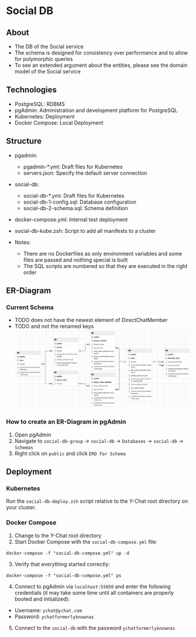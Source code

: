 # Social DB
## About
- The DB of the Social service
- The schema is designed for consistency over performance and to allow for polymorphic queries
- To see an extended argument about the entities, please see the domain model of the Social service

## Technologies
- PostgreSQL: RDBMS
- pgAdmin: Administration and development platform for PostgreSQL
- Kubernetes: Deployment
- Docker Compose: Local Deployment

## Structure
- pgadmin:
  - pgadmin-*.yml: Draft files for Kubernetes
  - servers.json: Specify the default server connection
- social-db:
  - social-db-*.yml: Draft files for Kubernetes
  - social-db-1-config.sql: Database configuration
  - social-db-2-schema.sql: Schema definition
- docker-compose.yml: Internal test deployment
- social-db-kube.zsh: Script to add all manifests to a cluster

- Notes:
  - There are no Dockerfiles as only environment variables and some files are passed and nothing
    special is built
  - The SQL scripts are numbered so that they are executed in the right order

## ER-Diagram
### Current Schema
- TODO does not have the newest element of DirectChatMember
- TODO and not the renamed keys
![Social DB ERD](social-db-erd.png)
### How to create an ER-Diagram in pgAdmin
1. Open pgAdmin
2. Navigate to `social-db-group` -> `social-db` -> `Databases` -> `social-db` -> `Schemas`
3. Right click on `public` and click `ERD For Schema`

## Deployment
### Kubernetes
Run the `social-db-deploy.zsh` script relative to the Y-Chat root directory on your cluster.

### Docker Compose
1. Change to the Y-Chat root directory
2. Start Docker Compose with the `social-db-compose.yml` file:
```shell
docker-compose -f "social-db-compose.yml" up -d
```
3. Verify that everything started correctly:
```shell
docker-compose -f "social-db-compose.yml" ps
```
4. Connect to pgAdmin via `localhost:55050` and enter the following credentials (it may take some
   time until all containers are properly booted and initialized):
- Username: `ychat@ychat.com`
- Password: `ychatformerlyknownas`
5. Connect to the `social-db` with the password `ychatformerlyknownas`
